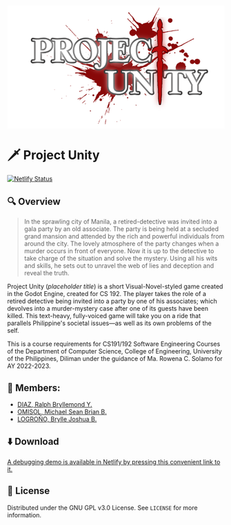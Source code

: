 ![](_readme_files/projectunity.png)

# :dagger: Project Unity
[![Netlify Status](https://api.netlify.com/api/v1/badges/a1e4cf24-e490-4b28-8a80-03eae858860f/deploy-status)](https://app.netlify.com/sites/cs192-project-unity/deploys)

## :mag: Overview

> In the sprawling city of Manila, a retired-detective was invited into a gala party by an old associate. The party is being held at a secluded grand mansion and attended by the rich and powerful individuals from around the city. The lovely atmosphere of the party changes when a murder occurs in front of everyone. Now it is up to the detective to take charge of the situation and solve the mystery. Using all his wits and skills, he sets out to unravel the web of lies and deception and reveal the truth.

Project Unity (_placeholder title_) is a short Visual-Novel-styled game created in the Godot Engine, created for CS 192. The player takes the role of a retired detective being invited into a party by one of his associates; which devolves into a murder-mystery case after one of its guests have been killed. This text-heavy, fully-voiced game will take you on a ride that parallels Philippine's societal issues—as well as its own problems of the self.

This is a course requirements for CS191/192 Software Engineering Courses of the Department of Computer Science, College of Engineering, University of the Philippines, Diliman under the guidance of Ma. Rowena C. Solamo for AY 2022-2023.


## :busts_in_silhouette: Members:

- [DIAZ, Ralph Bryllemond Y.](https://github.com/Bourbon-Rye)
- [OMISOL, Michael Sean Brian B.](https://github.com/FlamingHerb)
- [LOGROÑO, Brylle Joshua B.](https://github.com/d1w1rm4)


## :arrow_down: Download

[A debugging demo is available in Netlify by pressing this convenient link to it.](https://cs-192-private-eye.netlify.app/)

## :scroll: License

Distributed under the GNU GPL v3.0 License. See `LICENSE` for more information.
